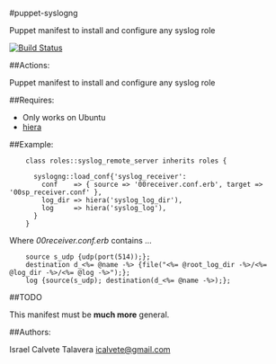 #puppet-syslogng

Puppet manifest to install and configure any syslog role

[![Build Status](https://secure.travis-ci.org/icalvete/puppet-syslogng.png)](http://travis-ci.org/icalvete/puppet-syslogng)

##Actions:

Puppet manifest to install and configure any syslog role

##Requires:

* Only works on Ubuntu
* [hiera](http://docs.puppetlabs.com/hiera/1/index.html)

##Example:

```puppet
    class roles::syslog_remote_server inherits roles {

      syslogng::load_conf{'syslog_receiver':
        conf    => { source => '00receiver.conf.erb', target => '00sp_receiver.conf' },
        log_dir => hiera('syslog_log_dir'),
        log     => hiera('syslog_log'),
      }
    }
```

Where *00receiver.conf.erb* contains ...

```puppet
    source s_udp {udp(port(514));};
    destination d_<%= @name -%> {file("<%= @root_log_dir -%>/<%= @log_dir -%>/<%= @log -%>");};
    log {source(s_udp); destination(d_<%= @name -%>);};
```

##TODO

This manifest must be **much more** general.

##Authors:

Israel Calvete Talavera <icalvete@gmail.com>
